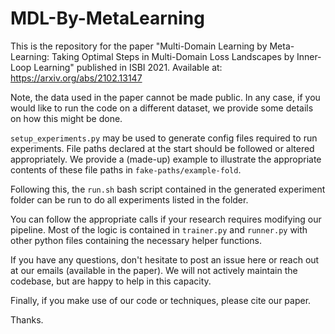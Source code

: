 # MDL-By-MetaLearning
This is the repository for the paper "Multi-Domain Learning by Meta-Learning: Taking Optimal Steps in Multi-Domain Loss Landscapes by Inner-Loop Learning"
published in ISBI 2021. Available at: https://arxiv.org/abs/2102.13147

Note, the data used in the paper cannot be made public.
In any case, if you would like to run the code on a different dataset,
we provide some details on how this might be done.

`setup_experiments.py` may be used to generate config files
required to run experiments. File paths declared at the
start should be followed or altered appropriately.
We provide a (made-up) example to illustrate 
the appropriate contents of these file paths in `fake-paths/example-fold`.

Following this, the `run.sh` bash script contained in the 
generated experiment folder can be run to do all
experiments listed in the folder. 

You can follow the appropriate calls if your 
research requires modifying our pipeline.
Most of the logic is contained in 
`trainer.py` and `runner.py` with other 
python files containing the necessary 
helper functions.

If you have any questions, don't hesitate to 
post an issue here or reach out at our emails
(available in the paper). We will 
not actively maintain the codebase,
but are happy to help in this capacity.

Finally, if you make use of our code
or techniques, please cite our paper.

Thanks.



